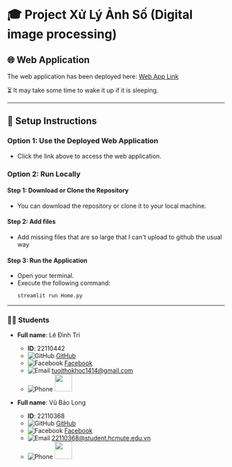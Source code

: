 # 🎓 Project Xử Lý Ảnh Số (Digital image processing)

## 🌐 Web Application
The web application has been deployed here: [Web App Link](https://tuoithodakhoc.streamlit.app/)

⏳ It may take some time to wake it up if it is sleeping.

---

## 🔧 Setup Instructions

### Option 1: Use the Deployed Web Application
- Click the link above to access the web application.

### Option 2: Run Locally

#### Step 1: Download or Clone the Repository
- You can download the repository or clone it to your local machine.
#### Step 2: Add files
- Add missing files that are so large that I can't upload to github the usual way
#### Step 3: Run the Application
- Open your terminal.
- Execute the following command:
  ```bash
  streamlit run Home.py
---

### 👨‍🎓 Students

- **Full name**: Lê Đình Trí
  - **ID**: 22110442
  - ![GitHub](https://img.icons8.com/ios-filled/20/000000/github.png) [GitHub](https://github.com/tuoitho/)
  - ![Facebook](https://img.icons8.com/ios-filled/20/000000/facebook--v1.png) [Facebook](https://www.facebook.com/tuoithodakhoc/)
  - ![Email](https://img.icons8.com/ios-filled/20/000000/email.png) tuoithokhoc1414@gmail.com
  - ![Phone](https://img.icons8.com/ios-filled/20/000000/phone.png) <img src="https://media.tenor.com/TAqs38FFJiwAAAAi/loading.gif" width="40" height="40" />



- **Full name**: Vũ Bảo Long
  - **ID**: 22110368
  - ![GitHub](https://img.icons8.com/ios-filled/20/000000/github.png) [GitHub](https://github.com/vubaolongkg)
  - ![Facebook](https://img.icons8.com/ios-filled/20/000000/facebook--v1.png) [Facebook](https://web.facebook.com/profile.php?id=100010121539430)
  - ![Email](https://img.icons8.com/ios-filled/20/000000/email.png) 22110368@student.hcmute.edu.vn
  - ![Phone](https://img.icons8.com/ios-filled/20/000000/phone.png) <img src="https://media.tenor.com/TAqs38FFJiwAAAAi/loading.gif" width="40" height="40" />

